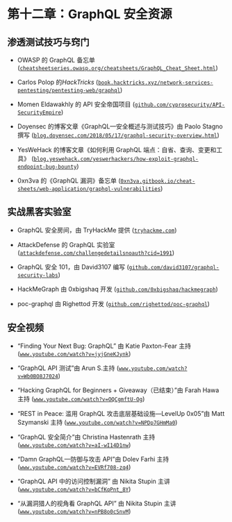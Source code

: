 # 第十二章：GraphQL 安全资源

## 渗透测试技巧与窍门

+   OWASP 的 GraphQL 备忘单 ([`cheatsheetseries.owasp.org/cheatsheets/GraphQL_Cheat_Sheet.html`](https://cheatsheetseries.owasp.org/cheatsheets/GraphQL_Cheat_Sheet.html))

+   Carlos Polop 的*HackTricks* ([`book.hacktricks.xyz/network-services-pentesting/pentesting-web/graphql`](https://book.hacktricks.xyz/network-services-pentesting/pentesting-web/graphql))

+   Momen Eldawakhly 的 API 安全帝国项目 ([`github.com/cyprosecurity/API-SecurityEmpire`](https://github.com/cyprosecurity/API-SecurityEmpire))

+   Doyensec 的博客文章《GraphQL—安全概述与测试技巧》由 Paolo Stagno 撰写 ([`blog.doyensec.com/2018/05/17/graphql-security-overview.html`](https://blog.doyensec.com/2018/05/17/graphql-security-overview.html))

+   YesWeHack 的博客文章《如何利用 GraphQL 端点：自省、查询、变更和工具》 ([`blog.yeswehack.com/yeswerhackers/how-exploit-graphql-endpoint-bug-bounty`](https://blog.yeswehack.com/yeswerhackers/how-exploit-graphql-endpoint-bug-bounty))

+   0xn3va 的《GraphQL 漏洞》备忘单 ([`0xn3va.gitbook.io/cheat-sheets/web-application/graphql-vulnerabilities`](https://0xn3va.gitbook.io/cheat-sheets/web-application/graphql-vulnerabilities))

## 实战黑客实验室

+   GraphQL 安全房间，由 TryHackMe 提供 ([`tryhackme.com`](https://tryhackme.com))

+   AttackDefense 的 GraphQL 实验室 ([`attackdefense.com/challengedetailsnoauth?cid=1991`](https://attackdefense.com/challengedetailsnoauth?cid=1991))

+   GraphQL 安全 101，由 David3107 编写 ([`github.com/david3107/graphql-security-labs`](https://github.com/david3107/graphql-security-labs))

+   HackMeGraph 由 0xbigshaq 开发 ([`github.com/0xbigshaq/hackmegraph`](https://github.com/0xbigshaq/hackmegraph))

+   poc-graphql 由 Righettod 开发 ([`github.com/righettod/poc-graphql`](https://github.com/righettod/poc-graphql))

## 安全视频

+   “Finding Your Next Bug: GraphQL” 由 Katie Paxton-Fear 主持 ([`www.youtube.com/watch?v=jyjGneKJynk`](https://www.youtube.com/watch?v=jyjGneKJynk))

+   “GraphQL API 测试”由 Arun S.主持 ([`www.youtube.com/watch?v=Wb0BO8J7024`](https://www.youtube.com/watch?v=Wb0BO8J7024))

+   “Hacking GraphQL for Beginners + Giveaway（已结束）”由 Farah Hawa 主持 ([`www.youtube.com/watch?v=OQCgmftU-Og`](https://www.youtube.com/watch?v=OQCgmftU-Og))

+   “REST in Peace: 滥用 GraphQL 攻击底层基础设施—LevelUp 0x05”由 Matt Szymanski 主持 ([`www.youtube.com/watch?v=NPDp7GHmMa0`](https://www.youtube.com/watch?v=NPDp7GHmMa0))

+   “GraphQL 安全简介”由 Christina Hastenrath 主持 ([`www.youtube.com/watch?v=aI-wI14D1nw`](https://www.youtube.com/watch?v=aI-wI14D1nw))

+   “Damn GraphQL—防御与攻击 API”由 Dolev Farhi 主持 ([`www.youtube.com/watch?v=EVRf708-zq4`](https://www.youtube.com/watch?v=EVRf708-zq4))

+   “GraphQL API 中的访问控制漏洞” 由 Nikita Stupin 主讲 ([`www.youtube.com/watch?v=bCfKqPnt_8Y`](https://www.youtube.com/watch?v=bCfKqPnt_8Y))

+   “从漏洞猎人的视角看 GraphQL API” 由 Nikita Stupin 主讲 ([`www.youtube.com/watch?v=nPB8o0cSnvM`](https://www.youtube.com/watch?v=nPB8o0cSnvM))
